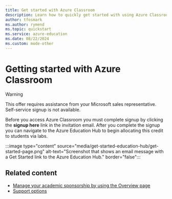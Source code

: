 ```yaml
---
title: Get started with Azure Classroom
description: Learn how to quickly get started with using Azure Classroom.
author: tfosmark
ms.author: rymend
ms.topic: quickstart
ms.service: azure-education
ms.date: 08/22/2024
ms.custom: mode-other
---
```


# Getting started with Azure Classroom

> [!WARNING]
> This offer requires assistance from your Microsoft sales representative. Self-service signup is not available.

Before you access Azure Classroom you must complete signup by clicking the **signup here** link in the invitation email. After you complete the signup you can navigate to the Azure Education Hub to begin allocating this credit to students via labs.

:::image type="content" source="media/get-started-education-hub/get-started-page.png" alt-text="Screenshot that shows an email message with a Get Started link to the Azure Education Hub." border="false":::

## Related content

- [Manage your academic sponsorship by using the Overview page](hub-overview-page.md)
- [Support options](educator-service-desk.md)
